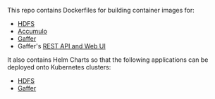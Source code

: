 This repo contains Dockerfiles for building container images for:
* [HDFS](docker/hdfs/)
* [Accumulo](docker/accumulo/)
* [Gaffer](docker/gaffer/)
* Gaffer's [REST API and Web UI](docker/gaffer-wildfly/)

It also contains Helm Charts so that the following applications can be deployed onto Kubernetes clusters:
* [HDFS](kubernetes/hdfs/)
* [Gaffer](kubernetes/gaffer/)
